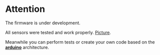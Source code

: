 # Attention

The firmware is under development.

All sensors were tested and work properly. [Picture](https://github.com/mc-ireiser/termoDaQ/blob/master/Photographs/termoDaQ.jpg).

Meanwhile you can perform tests or create your own code based on the [**arduino**](https://www.arduino.cc/reference/en/) architecture.